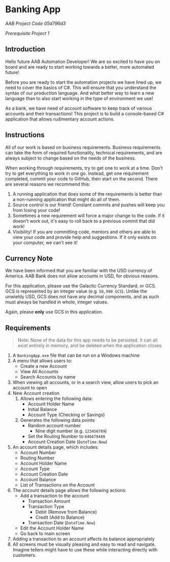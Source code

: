 # Banking App

*AAB Project Code 05d796d3*

*Prerequisite Project 1*

## Introduction

Hello future AAB Automation Developer! We are so excited to have you on board and are ready to start working towards a better, more automated future!

Before you are ready to start the automation projects we have lined up, we need to cover the basics of C#. This will ensure that you understand the syntax of our production language. And what better way to learn a new language than to also start working in the type of environment we use!

As a bank, we have need of account software to keep track of various accounts and their transactions! This project is to build a console-based C# application that allows rudimentary account actions.

## Instructions

All of our work is based on business requirements. Business requirements can take the form of required functionality, technical requirements, and are always subject to change based on the needs of the business.

When working through requirements, try to get one to work at a time. Don't try to get everything to work in one go. Instead, get one requirement completed, commit your code to GitHub, then start on the second. There are several reasons we recommend this:

1. A running application that does some of the requirements is better than a non-running application that might do all of them.
1. Source control is our friend! Constant commits and pushes will keep you from losing your code!
1. Sometimes a new requirement will force a major change to the code. If it doesn't work out, it's easy to roll back to a previous commit that did work!
1. Visibility! If you are committing code, mentors and others are able to view your code and provide help and suggestions. If it only exists on your computer, we can't see it!

## Currency Note

We have been informed that you are familiar with the USD currency of America. AAB Bank does not allow accounts in USD, for obvious reasons.

For this application, please use the Galactic Currency Standard, or GCS. GCS is represented by an integer value (e.g. `56,998 GCS`). Unlike the unwieldy USD, GCS does not have any decimal components, and as such must always be handled in whole, integer values.

Again, please **only** use GCS in this application.

## Requirements

> Note: None of the data for this app needs to be persisted. It can all exist entirely in memory, and be deleted when the application closes.

1. A `BankingApp.exe` file that can be run on a Windows machine
1. A menu that allows users to:
    - Create a new Account
    - View All Accounts
    - Search Accounts by name
1. When viewing all accounts, or in a search view, allow users to pick an account to open
1. New Account creation
    1. Allows entering the following data:
        - Account Holder Name
        - Initial Balance
        - Account Type (Checking or Savings)
    1. Generates the following data points
        - Random account number
            - Nine digit number (e.g. `123456789`)
        - Set the Routing Number to `640479489`
        - Account Creation Date (`DateTime.Now`)
1. An account details page, which includes:
    - Account Number
    - Routing Number
    - Account Holder Name
    - Account Type
    - Account Creation Date
    - Account Balance
    - List of Transactions on the Account
1. The account details page allows the following actions:
    - Add a transaction to the account
        - Transaction Amount
        - Transaction Type
            - Debit (Remove from Balance)
            - Credit (Add to Balance)
        - Transaction Date (`DateTime.Now`)
    - Edit the Account Holder Name
    - Go back to main screen
1. Adding a transaction to an account affects its balance appropriately
1. All screens must be visually pleasing and easy to read and navigate. Imagine tellers might have to use these while interacting directly with customers.
